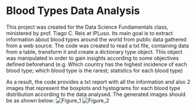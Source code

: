 # Blood Types Data Analysis

This project was created for the Data Science Fundamentals class, ministered by prof. Tiago C. Reis at IPLuso.
Its main goal is to extract information about blood types around the world from public data gathered from a web source.
The code was created to read a txt file, containing data from a table, transform it and create a dictionary type object. 
This object was manipulated in order to gain insights according to some objectives defined beforehand (e.g. Which country has the highest incidence of each blood type; which blood type is the rarest; statistics for each blood type)

As a result, the code provides a txt report with all the information and also 2 images that represent the boxplots and hystograms for each blood type distribution according to the data analysed.
The generated images should be as shown below:
![Figure_1](https://user-images.githubusercontent.com/117043287/217576657-f901d62e-56b4-4198-9925-ba7e63e6623d.png)
![Figure_2](https://user-images.githubusercontent.com/117043287/217576732-16ae417c-7ef4-4502-85e9-82bafe70f856.png)
